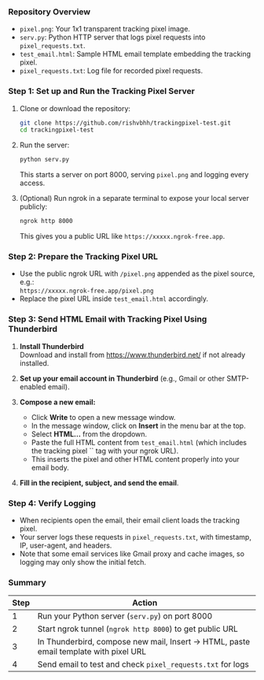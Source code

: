 
### Repository Overview
- `pixel.png`: Your 1x1 transparent tracking pixel image.
- `serv.py`: Python HTTP server that logs pixel requests into `pixel_requests.txt`.
- `test_email.html`: Sample HTML email template embedding the tracking pixel.
- `pixel_requests.txt`: Log file for recorded pixel requests.

### Step 1: Set up and Run the Tracking Pixel Server

1. Clone or download the repository:
   ```bash
   git clone https://github.com/rishvbhh/trackingpixel-test.git
   cd trackingpixel-test
   ```

2. Run the server:
   ```bash
   python serv.py
   ```
   This starts a server on port 8000, serving `pixel.png` and logging every access.

3. (Optional) Run ngrok in a separate terminal to expose your local server publicly:
   ```bash
   ngrok http 8000
   ```
   This gives you a public URL like `https://xxxxx.ngrok-free.app`.

### Step 2: Prepare the Tracking Pixel URL

- Use the public ngrok URL with `/pixel.png` appended as the pixel source, e.g.:  
  `https://xxxxx.ngrok-free.app/pixel.png`
- Replace the pixel URL inside `test_email.html` accordingly.

### Step 3: Send HTML Email with Tracking Pixel Using Thunderbird

1. **Install Thunderbird**  
   Download and install from https://www.thunderbird.net/ if not already installed.

2. **Set up your email account in Thunderbird** (e.g., Gmail or other SMTP-enabled email).

3. **Compose a new email:**

   - Click **Write** to open a new message window.
   - In the message window, click on **Insert** in the menu bar at the top.
   - Select **HTML...** from the dropdown.
   - Paste the full HTML content from `test_email.html` (which includes the tracking pixel `` tag with your ngrok URL).
   - This inserts the pixel and other HTML content properly into your email body.

4. **Fill in the recipient, subject, and send the email**.

### Step 4: Verify Logging

- When recipients open the email, their email client loads the tracking pixel.
- Your server logs these requests in `pixel_requests.txt`, with timestamp, IP, user-agent, and headers.
- Note that some email services like Gmail proxy and cache images, so logging may only show the initial fetch.

### Summary

| Step | Action                                         |
|-------|------------------------------------------------|
| 1     | Run your Python server (`serv.py`) on port 8000 |
| 2     | Start ngrok tunnel (`ngrok http 8000`) to get public URL |
| 3     | In Thunderbird, compose new mail, Insert → HTML, paste email template with pixel URL |
| 4     | Send email to test and check `pixel_requests.txt` for logs |
